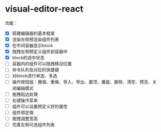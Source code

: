 # visual-editor-react

功能：

- [x] 搭建编辑器的基本框架
- [x] 渲染左侧预渲染组件列表
- [x] 在中间容器显示block
- [x] 拖拽左侧预定义组件到容器中
- [x] block的选中状态
- [ ] 容器内的组件可以拖拽移动位置
- [ ] 命令队列及对应的快捷键
- [ ] 对block进行单选、多选
- [ ] 操作按钮组：撤销、重做、导入、导出、置顶、置底、删除、清空、预览、关闭编辑模式
- [ ] 拖拽贴边处理
- [ ] 右键操作菜单
- [ ] 组件可以设置预定义好的属性
- [ ] 组件绑定值
- [ ] 拖拽调整宽高
- [ ] 完善左侧可选组件列表
